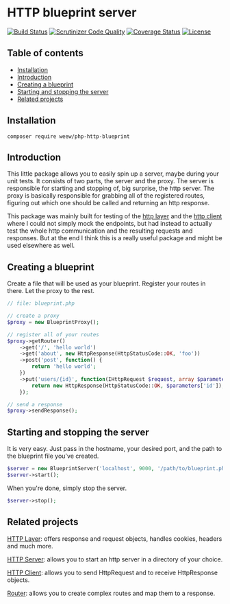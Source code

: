 # HTTP blueprint server

[![Build Status](https://travis-ci.org/weew/php-http-blueprint.svg?branch=master)](https://travis-ci.org/weew/php-http-blueprint)
[![Scrutinizer Code Quality](https://scrutinizer-ci.com/g/weew/php-http-blueprint/badges/quality-score.png?b=master)](https://scrutinizer-ci.com/g/weew/php-http-blueprint/?branch=master)
[![Coverage Status](https://coveralls.io/repos/weew/php-http-blueprint/badge.svg?branch=master&service=github)](https://coveralls.io/github/weew/php-http-blueprint?branch=master)
[![License](https://poser.pugx.org/weew/php-http-blueprint/license)](https://packagist.org/packages/weew/php-http-blueprint)

## Table of contents

- [Installation](#installation)
- [Introduction](#introduction)
- [Creating a blueprint](#creating-a-blueprint)
- [Starting and stopping the server](#starting-and-stopping-the-server)
- [Related projects](#related-projects)

## Installation

`composer require weew/php-http-blueprint`

## Introduction

This little package allows you to easily spin up a server, maybe during your
unit tests. It consists of two parts, the server and the proxy. The server
is responsible for starting and stopping of, big surprise, the http server.
The proxy is basically responsible for grabbing all of the registered routes,
figuring out which one should be called and returning an http response.

This package was mainly built for testing of the
[http layer](https://github.com/weew/php-http) and the
[http client](https://github.com/weew/php-http-client) where I could not simply mock
the endpoints, but had instead to actually test the whole http communication and the
resulting requests and responses. But at the end I think this is a really
useful package and might be used elsewhere as well.

## Creating a blueprint

Create a file that will be used as your blueprint. Register your routes
in there. Let the proxy to the rest.

```php
// file: blueprint.php

// create a proxy
$proxy = new BlueprintProxy();

// register all of your routes
$proxy->getRouter()
    ->get('/', 'hello world')
    ->get('about', new HttpResponse(HttpStatusCode::OK, 'foo'))
    ->post('post', function() {
        return 'hello world';
    })
    ->put('users/{id}', function(IHttpRequest $request, array $parameters) {
        return new HttpResponse(HttpStatusCode::OK, $parameters['id']);
    });

// send a response
$proxy->sendResponse();
```

## Starting and stopping the server

It is very easy. Just pass in the hostname, your desired port, and the
path to the blueprint file you've created.

```php
$server = new BlueprintServer('localhost', 9000, '/path/to/blueprint.php');
$server->start();
```

When you're done, simply stop the server.

```php
$server->stop();
```

## Related projects

[HTTP Layer](https://github.com/weew/php-http): offers response and request objects,
handles cookies, headers and much more.

[HTTP Server](https://github.com/weew/php-http-server): allows you to start
an http server in a directory of your choice.

[HTTP Client](https://github.com/weew/php-http-client): allows you to send
HttpRequest and to receive HttpResponse objects.

[Router](https://github.com/weew/php-router): allows you to create complex
routes and map them to a response.
